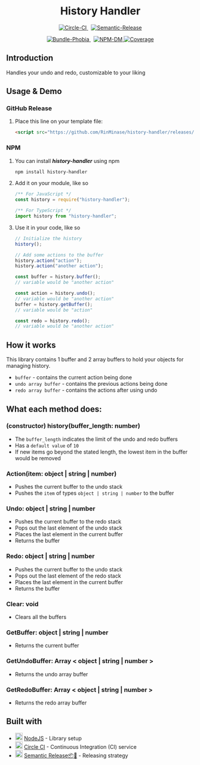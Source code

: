 <h1 align="center"> History Handler </h1>

<p align="center">
    <a href="https://circleci.com/gh/RinMinase/history-handler">
        <img alt="Circle-CI" src="https://img.shields.io/circleci/build/github/RinMinase/history-handler/master.svg?logo=circleci&style=for-the-badge">
    </a>&nbsp;
    <a href="https://semantic-release.gitbook.io/semantic-release/">
        <img alt="Semantic-Release" src="https://img.shields.io/badge/%20%20%F0%9F%93%A6%F0%9F%9A%80-semantic--release-e10079.svg?style=for-the-badge">
    </a>
</p>
<p align="center">
    <a href="https://bundlephobia.com/result?p=history-handler">
        <img alt="Bundle-Phobia" src="https://img.shields.io/bundlephobia/minzip/history-handler?logo=webpack&logoColor=white&style=for-the-badge">
    </a>&nbsp;
    <a href="https://www.npmjs.com/package/history-handler">
        <img alt="NPM-DM" src="https://img.shields.io/npm/dw/history-handler?logo=npm&style=for-the-badge">
    </a>
    <a href="https://coveralls.io/github/RinMinase/history-handler">
        <img alt="Coverage" src="https://img.shields.io/coveralls/github/RinMinase/history-handler?logo=coveralls&style=for-the-badge" />
    </a>
</p>

## Introduction

Handles your undo and redo, customizable to your liking

## Usage & Demo

### GitHub Release

1. Place this line on your template file:

    ```html
    <script src="https://github.com/RinMinase/history-handler/releases/latest/download/history-handler.min.js"></script>
    ```

### NPM

1. You can install ***history-handler*** using npm

    ```bash
    npm install history-handler
    ```

2. Add it on your module, like so

    ```javascript
    /** For JavaScript */
    const history = require("history-handler");
    ```

    ```typescript
    /** For TypeScript */
    import history from "history-handler";
    ```

3. Use it in your code, like so

    ```javascript
    // Initialize the history
    history();

    // Add some actions to the buffer
    history.action("action");
    history.action("another action");

    const buffer = history.buffer();
    // variable would be "another action"

    const action = history.undo();
    // variable would be "another action"
    buffer = history.getBuffer();
    // variable would be "action"

    const redo = history.redo();
    // variable would be "another action"
    ```

## How it works

This library contains 1 buffer and 2 array buffers to hold your objects for managing history.

- `buffer` - contains the current action being done
- `undo array buffer` - contains the previous actions being done
- `redo array buffer` - contains the actions after using undo

## What each method does:

### (constructor) history(buffer_length: number)
- The `buffer_length` indicates the limit of the undo and redo buffers
- Has a `default value` of `10`
- If new items go beyond the stated length, the lowest item in the buffer would be removed

### Action(item: object | string | number)
- Pushes the current buffer to the undo stack
- Pushes the `item` of types `object | string | number` to the buffer

### Undo: object | string | number
- Pushes the current buffer to the redo stack
- Pops out the last element of the undo stack
- Places the last element in the current buffer
- Returns the buffer

### Redo: object | string | number
- Pushes the current buffer to the undo stack
- Pops out the last element of the redo stack
- Places the last element in the current buffer
- Returns the buffer

### Clear: void
- Clears all the buffers

### GetBuffer: object | string | number
- Returns the current buffer

### GetUndoBuffer: Array < object | string | number >
- Returns the undo array buffer

### GetRedoBuffer: Array < object | string | number >
- Returns the redo array buffer


## Built with
* <img width=20 height=20 src="https://nodejs.org/static/images/favicons/favicon-32x32.png"> [NodeJS](https://nodejs.org/) - Library setup
* <img width=20 height=20 src="https://dmmj3mmt94rvw.cloudfront.net/favicon-undefined.ico"> [Circle CI](https://circleci.com/) - Continuous Integration (CI) service
* <img width=20 height=20 src="https://blobscdn.gitbook.com/v0/b/gitbook-28427.appspot.com/o/spaces%2F-LGsE7zdvzHI5cG-XV6p%2Favatar.png?alt=media"> [Semantic Release📦🚀](https://semantic-release.gitbook.io/) - Releasing strategy
